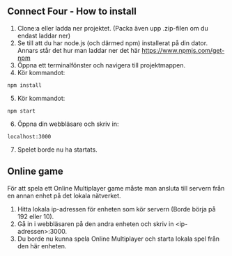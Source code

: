 ## Connect Four - How to install
1. Clone:a eller ladda ner projektet. (Packa även upp .zip-filen om du endast laddar ner)
2. Se till att du har node.js (och därmed npm) installerat på din dator. Annars står det hur man laddar ner det här https://www.npmjs.com/get-npm
3. Öppna ett terminalfönster och navigera till projektmappen.
4. Kör kommandot:
```
npm install
```

5. Kör kommandot:
```
npm start
```
6. Öppna din webbläsare och skriv in:
```
localhost:3000
```
7. Spelet borde nu ha startats.

## Online game

För att spela ett Online Multiplayer game måste man ansluta till servern från en annan enhet på det lokala nätverket.

1. Hitta lokala ip-adressen för enheten som kör servern (Borde börja på 192 eller 10).
2. Gå in i webbläsaren på den andra enheten och skriv in \<ip-adressen\>:3000.
3. Du borde nu kunna spela Online Multiplayer och starta lokala spel från den här enheten.
